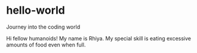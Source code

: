 # hello-world
Journey into the coding world

Hi fellow humanoids!
My name is Rhiya. My special skill is eating excessive amounts of food even when full. 
